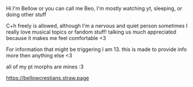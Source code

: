 Hi I'm Bellow or you can call me Beo, I'm mostly watching yt, sleeping, or doing other stuff

C+h freely is allowed, although I'm a nervous and quiet person sometimes I really love musical topics or fandom stuff! talking us much appreciated because it makes me feel comfortable <3

For information that might be triggering I am 13. this is made to provide info more then anything else <3

all of my pt morphs are mines :3

https://bellowcrestians.straw.page